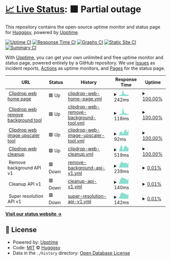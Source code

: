 # [📈 Live Status](https://status.clipdrop.co): <!--live status--> **🟧 Partial outage**

This repository contains the open-source uptime monitor and status page for [Hugggsy](https://status.clipdrop.co), powered by [Upptime](https://github.com/upptime/upptime).

[![Uptime CI](https://github.com/Hugggsy/clipdrop-upptime/workflows/Uptime%20CI/badge.svg)](https://github.com/Hugggsy/clipdrop-upptime/actions?query=workflow%3A%22Uptime+CI%22)
[![Response Time CI](https://github.com/Hugggsy/clipdrop-upptime/workflows/Response%20Time%20CI/badge.svg)](https://github.com/Hugggsy/clipdrop-upptime/actions?query=workflow%3A%22Response+Time+CI%22)
[![Graphs CI](https://github.com/Hugggsy/clipdrop-upptime/workflows/Graphs%20CI/badge.svg)](https://github.com/Hugggsy/clipdrop-upptime/actions?query=workflow%3A%22Graphs+CI%22)
[![Static Site CI](https://github.com/Hugggsy/clipdrop-upptime/workflows/Static%20Site%20CI/badge.svg)](https://github.com/Hugggsy/clipdrop-upptime/actions?query=workflow%3A%22Static+Site+CI%22)
[![Summary CI](https://github.com/Hugggsy/clipdrop-upptime/workflows/Summary%20CI/badge.svg)](https://github.com/Hugggsy/clipdrop-upptime/actions?query=workflow%3A%22Summary+CI%22)

With [Upptime](https://upptime.js.org), you can get your own unlimited and free uptime monitor and status page, powered entirely by a GitHub repository. We use [Issues](https://github.com/Hugggsy/clipdrop-upptime/issues) as incident reports, [Actions](https://github.com/Hugggsy/clipdrop-upptime/actions) as uptime monitors, and [Pages](https://status.clipdrop.co) for the status page.

<!--start: status pages-->
<!-- This summary is generated by Upptime (https://github.com/upptime/upptime) -->
<!-- Do not edit this manually, your changes will be overwritten -->
<!-- prettier-ignore -->
| URL | Status | History | Response Time | Uptime |
| --- | ------ | ------- | ------------- | ------ |
| <img alt="" src="https://raw.githubusercontent.com/hugggsy/clipdrop-upptime/master/assets/clipdrop-favicon.ico" height="13"> [Clipdrop web home page](https://clipdrop.co) | 🟩 Up | [clipdrop-web-home-page.yml](https://github.com/initml/clipdrop-upptime/commits/HEAD/history/clipdrop-web-home-page.yml) | <details><summary><img alt="Response time graph" src="./graphs/clipdrop-web-home-page/response-time-week.png" height="20"> 242ms</summary><br><a href="https://status.clipdrop.co/history/clipdrop-web-home-page"><img alt="Response time 242" src="https://img.shields.io/endpoint?url=https%3A%2F%2Fraw.githubusercontent.com%2Finitml%2Fclipdrop-upptime%2FHEAD%2Fapi%2Fclipdrop-web-home-page%2Fresponse-time.json"></a><br><a href="https://status.clipdrop.co/history/clipdrop-web-home-page"><img alt="24-hour response time 242" src="https://img.shields.io/endpoint?url=https%3A%2F%2Fraw.githubusercontent.com%2Finitml%2Fclipdrop-upptime%2FHEAD%2Fapi%2Fclipdrop-web-home-page%2Fresponse-time-day.json"></a><br><a href="https://status.clipdrop.co/history/clipdrop-web-home-page"><img alt="7-day response time 242" src="https://img.shields.io/endpoint?url=https%3A%2F%2Fraw.githubusercontent.com%2Finitml%2Fclipdrop-upptime%2FHEAD%2Fapi%2Fclipdrop-web-home-page%2Fresponse-time-week.json"></a><br><a href="https://status.clipdrop.co/history/clipdrop-web-home-page"><img alt="30-day response time 242" src="https://img.shields.io/endpoint?url=https%3A%2F%2Fraw.githubusercontent.com%2Finitml%2Fclipdrop-upptime%2FHEAD%2Fapi%2Fclipdrop-web-home-page%2Fresponse-time-month.json"></a><br><a href="https://status.clipdrop.co/history/clipdrop-web-home-page"><img alt="1-year response time 242" src="https://img.shields.io/endpoint?url=https%3A%2F%2Fraw.githubusercontent.com%2Finitml%2Fclipdrop-upptime%2FHEAD%2Fapi%2Fclipdrop-web-home-page%2Fresponse-time-year.json"></a></details> | <details><summary><a href="https://status.clipdrop.co/history/clipdrop-web-home-page">100.00%</a></summary><a href="https://status.clipdrop.co/history/clipdrop-web-home-page"><img alt="All-time uptime 100.00%" src="https://img.shields.io/endpoint?url=https%3A%2F%2Fraw.githubusercontent.com%2Finitml%2Fclipdrop-upptime%2FHEAD%2Fapi%2Fclipdrop-web-home-page%2Fuptime.json"></a><br><a href="https://status.clipdrop.co/history/clipdrop-web-home-page"><img alt="24-hour uptime 100.00%" src="https://img.shields.io/endpoint?url=https%3A%2F%2Fraw.githubusercontent.com%2Finitml%2Fclipdrop-upptime%2FHEAD%2Fapi%2Fclipdrop-web-home-page%2Fuptime-day.json"></a><br><a href="https://status.clipdrop.co/history/clipdrop-web-home-page"><img alt="7-day uptime 100.00%" src="https://img.shields.io/endpoint?url=https%3A%2F%2Fraw.githubusercontent.com%2Finitml%2Fclipdrop-upptime%2FHEAD%2Fapi%2Fclipdrop-web-home-page%2Fuptime-week.json"></a><br><a href="https://status.clipdrop.co/history/clipdrop-web-home-page"><img alt="30-day uptime 100.00%" src="https://img.shields.io/endpoint?url=https%3A%2F%2Fraw.githubusercontent.com%2Finitml%2Fclipdrop-upptime%2FHEAD%2Fapi%2Fclipdrop-web-home-page%2Fuptime-month.json"></a><br><a href="https://status.clipdrop.co/history/clipdrop-web-home-page"><img alt="1-year uptime 100.00%" src="https://img.shields.io/endpoint?url=https%3A%2F%2Fraw.githubusercontent.com%2Finitml%2Fclipdrop-upptime%2FHEAD%2Fapi%2Fclipdrop-web-home-page%2Fuptime-year.json"></a></details>
| <img alt="" src="https://raw.githubusercontent.com/hugggsy/clipdrop-upptime/master/assets/clipdrop-favicon.ico" height="13"> [Clipdrop web remove background tool](https://clipdrop.co/remove-background) | 🟩 Up | [clipdrop-web-remove-background-tool.yml](https://github.com/initml/clipdrop-upptime/commits/HEAD/history/clipdrop-web-remove-background-tool.yml) | <details><summary><img alt="Response time graph" src="./graphs/clipdrop-web-remove-background-tool/response-time-week.png" height="20"> 118ms</summary><br><a href="https://status.clipdrop.co/history/clipdrop-web-remove-background-tool"><img alt="Response time 118" src="https://img.shields.io/endpoint?url=https%3A%2F%2Fraw.githubusercontent.com%2Finitml%2Fclipdrop-upptime%2FHEAD%2Fapi%2Fclipdrop-web-remove-background-tool%2Fresponse-time.json"></a><br><a href="https://status.clipdrop.co/history/clipdrop-web-remove-background-tool"><img alt="24-hour response time 118" src="https://img.shields.io/endpoint?url=https%3A%2F%2Fraw.githubusercontent.com%2Finitml%2Fclipdrop-upptime%2FHEAD%2Fapi%2Fclipdrop-web-remove-background-tool%2Fresponse-time-day.json"></a><br><a href="https://status.clipdrop.co/history/clipdrop-web-remove-background-tool"><img alt="7-day response time 118" src="https://img.shields.io/endpoint?url=https%3A%2F%2Fraw.githubusercontent.com%2Finitml%2Fclipdrop-upptime%2FHEAD%2Fapi%2Fclipdrop-web-remove-background-tool%2Fresponse-time-week.json"></a><br><a href="https://status.clipdrop.co/history/clipdrop-web-remove-background-tool"><img alt="30-day response time 118" src="https://img.shields.io/endpoint?url=https%3A%2F%2Fraw.githubusercontent.com%2Finitml%2Fclipdrop-upptime%2FHEAD%2Fapi%2Fclipdrop-web-remove-background-tool%2Fresponse-time-month.json"></a><br><a href="https://status.clipdrop.co/history/clipdrop-web-remove-background-tool"><img alt="1-year response time 118" src="https://img.shields.io/endpoint?url=https%3A%2F%2Fraw.githubusercontent.com%2Finitml%2Fclipdrop-upptime%2FHEAD%2Fapi%2Fclipdrop-web-remove-background-tool%2Fresponse-time-year.json"></a></details> | <details><summary><a href="https://status.clipdrop.co/history/clipdrop-web-remove-background-tool">100.00%</a></summary><a href="https://status.clipdrop.co/history/clipdrop-web-remove-background-tool"><img alt="All-time uptime 100.00%" src="https://img.shields.io/endpoint?url=https%3A%2F%2Fraw.githubusercontent.com%2Finitml%2Fclipdrop-upptime%2FHEAD%2Fapi%2Fclipdrop-web-remove-background-tool%2Fuptime.json"></a><br><a href="https://status.clipdrop.co/history/clipdrop-web-remove-background-tool"><img alt="24-hour uptime 100.00%" src="https://img.shields.io/endpoint?url=https%3A%2F%2Fraw.githubusercontent.com%2Finitml%2Fclipdrop-upptime%2FHEAD%2Fapi%2Fclipdrop-web-remove-background-tool%2Fuptime-day.json"></a><br><a href="https://status.clipdrop.co/history/clipdrop-web-remove-background-tool"><img alt="7-day uptime 100.00%" src="https://img.shields.io/endpoint?url=https%3A%2F%2Fraw.githubusercontent.com%2Finitml%2Fclipdrop-upptime%2FHEAD%2Fapi%2Fclipdrop-web-remove-background-tool%2Fuptime-week.json"></a><br><a href="https://status.clipdrop.co/history/clipdrop-web-remove-background-tool"><img alt="30-day uptime 100.00%" src="https://img.shields.io/endpoint?url=https%3A%2F%2Fraw.githubusercontent.com%2Finitml%2Fclipdrop-upptime%2FHEAD%2Fapi%2Fclipdrop-web-remove-background-tool%2Fuptime-month.json"></a><br><a href="https://status.clipdrop.co/history/clipdrop-web-remove-background-tool"><img alt="1-year uptime 100.00%" src="https://img.shields.io/endpoint?url=https%3A%2F%2Fraw.githubusercontent.com%2Finitml%2Fclipdrop-upptime%2FHEAD%2Fapi%2Fclipdrop-web-remove-background-tool%2Fuptime-year.json"></a></details>
| <img alt="" src="https://raw.githubusercontent.com/hugggsy/clipdrop-upptime/master/assets/clipdrop-favicon.ico" height="13"> [Clipdrop web image upscaler tool](https://clipdrop.co/image-upscaler) | 🟩 Up | [clipdrop-web-image-upscaler-tool.yml](https://github.com/initml/clipdrop-upptime/commits/HEAD/history/clipdrop-web-image-upscaler-tool.yml) | <details><summary><img alt="Response time graph" src="./graphs/clipdrop-web-image-upscaler-tool/response-time-week.png" height="20"> 92ms</summary><br><a href="https://status.clipdrop.co/history/clipdrop-web-image-upscaler-tool"><img alt="Response time 92" src="https://img.shields.io/endpoint?url=https%3A%2F%2Fraw.githubusercontent.com%2Finitml%2Fclipdrop-upptime%2FHEAD%2Fapi%2Fclipdrop-web-image-upscaler-tool%2Fresponse-time.json"></a><br><a href="https://status.clipdrop.co/history/clipdrop-web-image-upscaler-tool"><img alt="24-hour response time 92" src="https://img.shields.io/endpoint?url=https%3A%2F%2Fraw.githubusercontent.com%2Finitml%2Fclipdrop-upptime%2FHEAD%2Fapi%2Fclipdrop-web-image-upscaler-tool%2Fresponse-time-day.json"></a><br><a href="https://status.clipdrop.co/history/clipdrop-web-image-upscaler-tool"><img alt="7-day response time 92" src="https://img.shields.io/endpoint?url=https%3A%2F%2Fraw.githubusercontent.com%2Finitml%2Fclipdrop-upptime%2FHEAD%2Fapi%2Fclipdrop-web-image-upscaler-tool%2Fresponse-time-week.json"></a><br><a href="https://status.clipdrop.co/history/clipdrop-web-image-upscaler-tool"><img alt="30-day response time 92" src="https://img.shields.io/endpoint?url=https%3A%2F%2Fraw.githubusercontent.com%2Finitml%2Fclipdrop-upptime%2FHEAD%2Fapi%2Fclipdrop-web-image-upscaler-tool%2Fresponse-time-month.json"></a><br><a href="https://status.clipdrop.co/history/clipdrop-web-image-upscaler-tool"><img alt="1-year response time 92" src="https://img.shields.io/endpoint?url=https%3A%2F%2Fraw.githubusercontent.com%2Finitml%2Fclipdrop-upptime%2FHEAD%2Fapi%2Fclipdrop-web-image-upscaler-tool%2Fresponse-time-year.json"></a></details> | <details><summary><a href="https://status.clipdrop.co/history/clipdrop-web-image-upscaler-tool">100.00%</a></summary><a href="https://status.clipdrop.co/history/clipdrop-web-image-upscaler-tool"><img alt="All-time uptime 100.00%" src="https://img.shields.io/endpoint?url=https%3A%2F%2Fraw.githubusercontent.com%2Finitml%2Fclipdrop-upptime%2FHEAD%2Fapi%2Fclipdrop-web-image-upscaler-tool%2Fuptime.json"></a><br><a href="https://status.clipdrop.co/history/clipdrop-web-image-upscaler-tool"><img alt="24-hour uptime 100.00%" src="https://img.shields.io/endpoint?url=https%3A%2F%2Fraw.githubusercontent.com%2Finitml%2Fclipdrop-upptime%2FHEAD%2Fapi%2Fclipdrop-web-image-upscaler-tool%2Fuptime-day.json"></a><br><a href="https://status.clipdrop.co/history/clipdrop-web-image-upscaler-tool"><img alt="7-day uptime 100.00%" src="https://img.shields.io/endpoint?url=https%3A%2F%2Fraw.githubusercontent.com%2Finitml%2Fclipdrop-upptime%2FHEAD%2Fapi%2Fclipdrop-web-image-upscaler-tool%2Fuptime-week.json"></a><br><a href="https://status.clipdrop.co/history/clipdrop-web-image-upscaler-tool"><img alt="30-day uptime 100.00%" src="https://img.shields.io/endpoint?url=https%3A%2F%2Fraw.githubusercontent.com%2Finitml%2Fclipdrop-upptime%2FHEAD%2Fapi%2Fclipdrop-web-image-upscaler-tool%2Fuptime-month.json"></a><br><a href="https://status.clipdrop.co/history/clipdrop-web-image-upscaler-tool"><img alt="1-year uptime 100.00%" src="https://img.shields.io/endpoint?url=https%3A%2F%2Fraw.githubusercontent.com%2Finitml%2Fclipdrop-upptime%2FHEAD%2Fapi%2Fclipdrop-web-image-upscaler-tool%2Fuptime-year.json"></a></details>
| <img alt="" src="https://raw.githubusercontent.com/hugggsy/clipdrop-upptime/master/assets/clipdrop-favicon.ico" height="13"> [Clipdrop web cleanup](https://cleanup.pictures) | 🟩 Up | [clipdrop-web-cleanup.yml](https://github.com/initml/clipdrop-upptime/commits/HEAD/history/clipdrop-web-cleanup.yml) | <details><summary><img alt="Response time graph" src="./graphs/clipdrop-web-cleanup/response-time-week.png" height="20"> 519ms</summary><br><a href="https://status.clipdrop.co/history/clipdrop-web-cleanup"><img alt="Response time 519" src="https://img.shields.io/endpoint?url=https%3A%2F%2Fraw.githubusercontent.com%2Finitml%2Fclipdrop-upptime%2FHEAD%2Fapi%2Fclipdrop-web-cleanup%2Fresponse-time.json"></a><br><a href="https://status.clipdrop.co/history/clipdrop-web-cleanup"><img alt="24-hour response time 519" src="https://img.shields.io/endpoint?url=https%3A%2F%2Fraw.githubusercontent.com%2Finitml%2Fclipdrop-upptime%2FHEAD%2Fapi%2Fclipdrop-web-cleanup%2Fresponse-time-day.json"></a><br><a href="https://status.clipdrop.co/history/clipdrop-web-cleanup"><img alt="7-day response time 519" src="https://img.shields.io/endpoint?url=https%3A%2F%2Fraw.githubusercontent.com%2Finitml%2Fclipdrop-upptime%2FHEAD%2Fapi%2Fclipdrop-web-cleanup%2Fresponse-time-week.json"></a><br><a href="https://status.clipdrop.co/history/clipdrop-web-cleanup"><img alt="30-day response time 519" src="https://img.shields.io/endpoint?url=https%3A%2F%2Fraw.githubusercontent.com%2Finitml%2Fclipdrop-upptime%2FHEAD%2Fapi%2Fclipdrop-web-cleanup%2Fresponse-time-month.json"></a><br><a href="https://status.clipdrop.co/history/clipdrop-web-cleanup"><img alt="1-year response time 519" src="https://img.shields.io/endpoint?url=https%3A%2F%2Fraw.githubusercontent.com%2Finitml%2Fclipdrop-upptime%2FHEAD%2Fapi%2Fclipdrop-web-cleanup%2Fresponse-time-year.json"></a></details> | <details><summary><a href="https://status.clipdrop.co/history/clipdrop-web-cleanup">100.00%</a></summary><a href="https://status.clipdrop.co/history/clipdrop-web-cleanup"><img alt="All-time uptime 100.00%" src="https://img.shields.io/endpoint?url=https%3A%2F%2Fraw.githubusercontent.com%2Finitml%2Fclipdrop-upptime%2FHEAD%2Fapi%2Fclipdrop-web-cleanup%2Fuptime.json"></a><br><a href="https://status.clipdrop.co/history/clipdrop-web-cleanup"><img alt="24-hour uptime 100.00%" src="https://img.shields.io/endpoint?url=https%3A%2F%2Fraw.githubusercontent.com%2Finitml%2Fclipdrop-upptime%2FHEAD%2Fapi%2Fclipdrop-web-cleanup%2Fuptime-day.json"></a><br><a href="https://status.clipdrop.co/history/clipdrop-web-cleanup"><img alt="7-day uptime 100.00%" src="https://img.shields.io/endpoint?url=https%3A%2F%2Fraw.githubusercontent.com%2Finitml%2Fclipdrop-upptime%2FHEAD%2Fapi%2Fclipdrop-web-cleanup%2Fuptime-week.json"></a><br><a href="https://status.clipdrop.co/history/clipdrop-web-cleanup"><img alt="30-day uptime 100.00%" src="https://img.shields.io/endpoint?url=https%3A%2F%2Fraw.githubusercontent.com%2Finitml%2Fclipdrop-upptime%2FHEAD%2Fapi%2Fclipdrop-web-cleanup%2Fuptime-month.json"></a><br><a href="https://status.clipdrop.co/history/clipdrop-web-cleanup"><img alt="1-year uptime 100.00%" src="https://img.shields.io/endpoint?url=https%3A%2F%2Fraw.githubusercontent.com%2Finitml%2Fclipdrop-upptime%2FHEAD%2Fapi%2Fclipdrop-web-cleanup%2Fuptime-year.json"></a></details>
| <img alt="" src="https://raw.githubusercontent.com/hugggsy/clipdrop-upptime/master/assets/clipdrop-favicon.ico" height="13"> Remove background API v1 | 🟥 Down | [remove-background-api-v1.yml](https://github.com/initml/clipdrop-upptime/commits/HEAD/history/remove-background-api-v1.yml) | <details><summary><img alt="Response time graph" src="./graphs/remove-background-api-v1/response-time-week.png" height="20"> 239ms</summary><br><a href="https://status.clipdrop.co/history/remove-background-api-v1"><img alt="Response time 239" src="https://img.shields.io/endpoint?url=https%3A%2F%2Fraw.githubusercontent.com%2Finitml%2Fclipdrop-upptime%2FHEAD%2Fapi%2Fremove-background-api-v1%2Fresponse-time.json"></a><br><a href="https://status.clipdrop.co/history/remove-background-api-v1"><img alt="24-hour response time 239" src="https://img.shields.io/endpoint?url=https%3A%2F%2Fraw.githubusercontent.com%2Finitml%2Fclipdrop-upptime%2FHEAD%2Fapi%2Fremove-background-api-v1%2Fresponse-time-day.json"></a><br><a href="https://status.clipdrop.co/history/remove-background-api-v1"><img alt="7-day response time 239" src="https://img.shields.io/endpoint?url=https%3A%2F%2Fraw.githubusercontent.com%2Finitml%2Fclipdrop-upptime%2FHEAD%2Fapi%2Fremove-background-api-v1%2Fresponse-time-week.json"></a><br><a href="https://status.clipdrop.co/history/remove-background-api-v1"><img alt="30-day response time 239" src="https://img.shields.io/endpoint?url=https%3A%2F%2Fraw.githubusercontent.com%2Finitml%2Fclipdrop-upptime%2FHEAD%2Fapi%2Fremove-background-api-v1%2Fresponse-time-month.json"></a><br><a href="https://status.clipdrop.co/history/remove-background-api-v1"><img alt="1-year response time 239" src="https://img.shields.io/endpoint?url=https%3A%2F%2Fraw.githubusercontent.com%2Finitml%2Fclipdrop-upptime%2FHEAD%2Fapi%2Fremove-background-api-v1%2Fresponse-time-year.json"></a></details> | <details><summary><a href="https://status.clipdrop.co/history/remove-background-api-v1">0.01%</a></summary><a href="https://status.clipdrop.co/history/remove-background-api-v1"><img alt="All-time uptime 0.01%" src="https://img.shields.io/endpoint?url=https%3A%2F%2Fraw.githubusercontent.com%2Finitml%2Fclipdrop-upptime%2FHEAD%2Fapi%2Fremove-background-api-v1%2Fuptime.json"></a><br><a href="https://status.clipdrop.co/history/remove-background-api-v1"><img alt="24-hour uptime 0.01%" src="https://img.shields.io/endpoint?url=https%3A%2F%2Fraw.githubusercontent.com%2Finitml%2Fclipdrop-upptime%2FHEAD%2Fapi%2Fremove-background-api-v1%2Fuptime-day.json"></a><br><a href="https://status.clipdrop.co/history/remove-background-api-v1"><img alt="7-day uptime 0.01%" src="https://img.shields.io/endpoint?url=https%3A%2F%2Fraw.githubusercontent.com%2Finitml%2Fclipdrop-upptime%2FHEAD%2Fapi%2Fremove-background-api-v1%2Fuptime-week.json"></a><br><a href="https://status.clipdrop.co/history/remove-background-api-v1"><img alt="30-day uptime 0.01%" src="https://img.shields.io/endpoint?url=https%3A%2F%2Fraw.githubusercontent.com%2Finitml%2Fclipdrop-upptime%2FHEAD%2Fapi%2Fremove-background-api-v1%2Fuptime-month.json"></a><br><a href="https://status.clipdrop.co/history/remove-background-api-v1"><img alt="1-year uptime 0.01%" src="https://img.shields.io/endpoint?url=https%3A%2F%2Fraw.githubusercontent.com%2Finitml%2Fclipdrop-upptime%2FHEAD%2Fapi%2Fremove-background-api-v1%2Fuptime-year.json"></a></details>
| <img alt="" src="https://raw.githubusercontent.com/hugggsy/clipdrop-upptime/master/assets/clipdrop-favicon.ico" height="13"> Cleanup API v1 | 🟥 Down | [cleanup-api-v1.yml](https://github.com/initml/clipdrop-upptime/commits/HEAD/history/cleanup-api-v1.yml) | <details><summary><img alt="Response time graph" src="./graphs/cleanup-api-v1/response-time-week.png" height="20"> 140ms</summary><br><a href="https://status.clipdrop.co/history/cleanup-api-v1"><img alt="Response time 140" src="https://img.shields.io/endpoint?url=https%3A%2F%2Fraw.githubusercontent.com%2Finitml%2Fclipdrop-upptime%2FHEAD%2Fapi%2Fcleanup-api-v1%2Fresponse-time.json"></a><br><a href="https://status.clipdrop.co/history/cleanup-api-v1"><img alt="24-hour response time 140" src="https://img.shields.io/endpoint?url=https%3A%2F%2Fraw.githubusercontent.com%2Finitml%2Fclipdrop-upptime%2FHEAD%2Fapi%2Fcleanup-api-v1%2Fresponse-time-day.json"></a><br><a href="https://status.clipdrop.co/history/cleanup-api-v1"><img alt="7-day response time 140" src="https://img.shields.io/endpoint?url=https%3A%2F%2Fraw.githubusercontent.com%2Finitml%2Fclipdrop-upptime%2FHEAD%2Fapi%2Fcleanup-api-v1%2Fresponse-time-week.json"></a><br><a href="https://status.clipdrop.co/history/cleanup-api-v1"><img alt="30-day response time 140" src="https://img.shields.io/endpoint?url=https%3A%2F%2Fraw.githubusercontent.com%2Finitml%2Fclipdrop-upptime%2FHEAD%2Fapi%2Fcleanup-api-v1%2Fresponse-time-month.json"></a><br><a href="https://status.clipdrop.co/history/cleanup-api-v1"><img alt="1-year response time 140" src="https://img.shields.io/endpoint?url=https%3A%2F%2Fraw.githubusercontent.com%2Finitml%2Fclipdrop-upptime%2FHEAD%2Fapi%2Fcleanup-api-v1%2Fresponse-time-year.json"></a></details> | <details><summary><a href="https://status.clipdrop.co/history/cleanup-api-v1">0.01%</a></summary><a href="https://status.clipdrop.co/history/cleanup-api-v1"><img alt="All-time uptime 0.01%" src="https://img.shields.io/endpoint?url=https%3A%2F%2Fraw.githubusercontent.com%2Finitml%2Fclipdrop-upptime%2FHEAD%2Fapi%2Fcleanup-api-v1%2Fuptime.json"></a><br><a href="https://status.clipdrop.co/history/cleanup-api-v1"><img alt="24-hour uptime 0.01%" src="https://img.shields.io/endpoint?url=https%3A%2F%2Fraw.githubusercontent.com%2Finitml%2Fclipdrop-upptime%2FHEAD%2Fapi%2Fcleanup-api-v1%2Fuptime-day.json"></a><br><a href="https://status.clipdrop.co/history/cleanup-api-v1"><img alt="7-day uptime 0.01%" src="https://img.shields.io/endpoint?url=https%3A%2F%2Fraw.githubusercontent.com%2Finitml%2Fclipdrop-upptime%2FHEAD%2Fapi%2Fcleanup-api-v1%2Fuptime-week.json"></a><br><a href="https://status.clipdrop.co/history/cleanup-api-v1"><img alt="30-day uptime 0.01%" src="https://img.shields.io/endpoint?url=https%3A%2F%2Fraw.githubusercontent.com%2Finitml%2Fclipdrop-upptime%2FHEAD%2Fapi%2Fcleanup-api-v1%2Fuptime-month.json"></a><br><a href="https://status.clipdrop.co/history/cleanup-api-v1"><img alt="1-year uptime 0.01%" src="https://img.shields.io/endpoint?url=https%3A%2F%2Fraw.githubusercontent.com%2Finitml%2Fclipdrop-upptime%2FHEAD%2Fapi%2Fcleanup-api-v1%2Fuptime-year.json"></a></details>
| <img alt="" src="https://raw.githubusercontent.com/hugggsy/clipdrop-upptime/master/assets/clipdrop-favicon.ico" height="13"> Super resolution API v1 | 🟥 Down | [super-resolution-api-v1.yml](https://github.com/initml/clipdrop-upptime/commits/HEAD/history/super-resolution-api-v1.yml) | <details><summary><img alt="Response time graph" src="./graphs/super-resolution-api-v1/response-time-week.png" height="20"> 142ms</summary><br><a href="https://status.clipdrop.co/history/super-resolution-api-v1"><img alt="Response time 142" src="https://img.shields.io/endpoint?url=https%3A%2F%2Fraw.githubusercontent.com%2Finitml%2Fclipdrop-upptime%2FHEAD%2Fapi%2Fsuper-resolution-api-v1%2Fresponse-time.json"></a><br><a href="https://status.clipdrop.co/history/super-resolution-api-v1"><img alt="24-hour response time 142" src="https://img.shields.io/endpoint?url=https%3A%2F%2Fraw.githubusercontent.com%2Finitml%2Fclipdrop-upptime%2FHEAD%2Fapi%2Fsuper-resolution-api-v1%2Fresponse-time-day.json"></a><br><a href="https://status.clipdrop.co/history/super-resolution-api-v1"><img alt="7-day response time 142" src="https://img.shields.io/endpoint?url=https%3A%2F%2Fraw.githubusercontent.com%2Finitml%2Fclipdrop-upptime%2FHEAD%2Fapi%2Fsuper-resolution-api-v1%2Fresponse-time-week.json"></a><br><a href="https://status.clipdrop.co/history/super-resolution-api-v1"><img alt="30-day response time 142" src="https://img.shields.io/endpoint?url=https%3A%2F%2Fraw.githubusercontent.com%2Finitml%2Fclipdrop-upptime%2FHEAD%2Fapi%2Fsuper-resolution-api-v1%2Fresponse-time-month.json"></a><br><a href="https://status.clipdrop.co/history/super-resolution-api-v1"><img alt="1-year response time 142" src="https://img.shields.io/endpoint?url=https%3A%2F%2Fraw.githubusercontent.com%2Finitml%2Fclipdrop-upptime%2FHEAD%2Fapi%2Fsuper-resolution-api-v1%2Fresponse-time-year.json"></a></details> | <details><summary><a href="https://status.clipdrop.co/history/super-resolution-api-v1">0.01%</a></summary><a href="https://status.clipdrop.co/history/super-resolution-api-v1"><img alt="All-time uptime 0.01%" src="https://img.shields.io/endpoint?url=https%3A%2F%2Fraw.githubusercontent.com%2Finitml%2Fclipdrop-upptime%2FHEAD%2Fapi%2Fsuper-resolution-api-v1%2Fuptime.json"></a><br><a href="https://status.clipdrop.co/history/super-resolution-api-v1"><img alt="24-hour uptime 0.01%" src="https://img.shields.io/endpoint?url=https%3A%2F%2Fraw.githubusercontent.com%2Finitml%2Fclipdrop-upptime%2FHEAD%2Fapi%2Fsuper-resolution-api-v1%2Fuptime-day.json"></a><br><a href="https://status.clipdrop.co/history/super-resolution-api-v1"><img alt="7-day uptime 0.01%" src="https://img.shields.io/endpoint?url=https%3A%2F%2Fraw.githubusercontent.com%2Finitml%2Fclipdrop-upptime%2FHEAD%2Fapi%2Fsuper-resolution-api-v1%2Fuptime-week.json"></a><br><a href="https://status.clipdrop.co/history/super-resolution-api-v1"><img alt="30-day uptime 0.01%" src="https://img.shields.io/endpoint?url=https%3A%2F%2Fraw.githubusercontent.com%2Finitml%2Fclipdrop-upptime%2FHEAD%2Fapi%2Fsuper-resolution-api-v1%2Fuptime-month.json"></a><br><a href="https://status.clipdrop.co/history/super-resolution-api-v1"><img alt="1-year uptime 0.01%" src="https://img.shields.io/endpoint?url=https%3A%2F%2Fraw.githubusercontent.com%2Finitml%2Fclipdrop-upptime%2FHEAD%2Fapi%2Fsuper-resolution-api-v1%2Fuptime-year.json"></a></details>

<!--end: status pages-->

[**Visit our status website →**](https://status.clipdrop.co)

## 📄 License

- Powered by: [Upptime](https://github.com/upptime/upptime)
- Code: [MIT](./LICENSE) © [Hugggsy](https://status.clipdrop.co)
- Data in the `./history` directory: [Open Database License](https://opendatacommons.org/licenses/odbl/1-0/)
